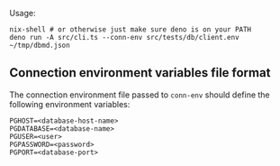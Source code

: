 Usage:
```
nix-shell # or otherwise just make sure deno is on your PATH
deno run -A src/cli.ts --conn-env src/tests/db/client.env ~/tmp/dbmd.json
```

## Connection environment variables file format
The connection environment file passed to `conn-env` should define
the following environment variables:

```
PGHOST=<database-host-name>
PGDATABASE=<database-name>
PGUSER=<user>
PGPASSWORD=<password>
PGPORT=<database-port>
```
